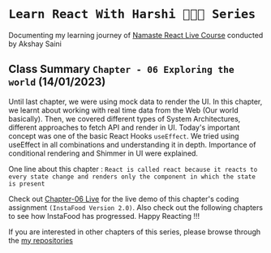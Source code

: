 # `Learn React With Harshi 👩🏻‍💻 Series`
   Documenting my learning journey of [Namaste React Live Course](https://learn.namastedev.com/) conducted by Akshay Saini

## Class Summary `Chapter - 06 Exploring the world` (14/01/2023)

Until last chapter, we were using mock data to render the UI. In this chapter, we learnt about working with real time data from the Web (Our world basically). Then, we covered different types of System Architectures, different approaches to fetch API and render in UI. Today's important concept was one of the basic React Hooks `useEffect`. We tried using useEffect in all combinations and understanding it in depth. Importance of conditional rendering and Shimmer in UI were explained. 


One line about this chapter : `React is called react because it reacts to every state change and renders only the component in which the state is present` 

Check out [Chapter-06 Live](https://learn-react-with-harshi-chapter-06.netlify.app/) for the live demo of this chapter's coding assignment `(InstaFood Version 2.0)`. Also check out the following chapters to see how InstaFood has progressed. Happy Reacting !!!


If you are interested in other chapters of this series, please browse through the [my repositories](https://github.com/orgs/Learn-React-With-Harshi/repositories)
